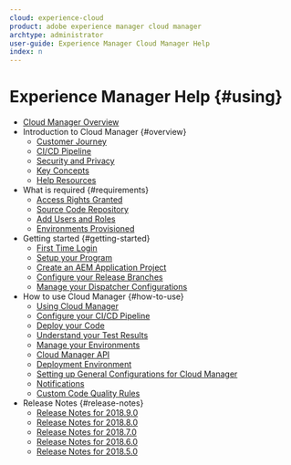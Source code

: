 ```yaml
---
cloud: experience-cloud
product: adobe experience manager cloud manager
archtype: administrator
user-guide: Experience Manager Cloud Manager Help
index: n
---
```


# Experience Manager Help {#using}

+ [Cloud Manager Overview](introduction-to-cloud-manager.md)
+ Introduction to Cloud Manager {#overview}
  + [Customer Journey](customer-journey.md)
  + [CI/CD Pipeline](ci-cd-pipeline.md)
  + [Security and Privacy](security-and-privacy.md)
  + [Key Concepts](key-concepts.md)
  + [Help Resources](help-resources.md)
+ What is required {#requirements}
  + [Access Rights Granted](access-rights-granted.md)
  + [Source Code Repository](source-code-repository.md)
  + [Add Users and Roles](setting-up-users-and-roles.md)
  + [Environments Provisioned](environments-provisioned.md)
+ Getting started {#getting-started}
  + [First Time Login](first-time-login.md)
  + [Setup your Program](setting-up-program.md)
  + [Create an AEM Application Project](create-an-application-project.md)
  + [Configure your Release Branches](configure-your-release-branches.md)
  + [Manage your Dispatcher Configurations](dispatcher-configurations.md)
+ How to use Cloud Manager {#how-to-use}
  + [Using Cloud Manager](using-cloud-manager.md)
  + [Configure your CI/CD Pipeline](configuring-pipeline.md)
  + [Deploy your Code](deploying-code.md)
  + [Understand your Test Results](understand-your-test-results.md)
  + [Manage your Environments](manage-your-environment.md)
  + [Cloud Manager API](https://www.adobe.io/apis/experiencecloud/cloud-manager/docs.html)
  + [Deployment Environment](deployment-environment.md)
  + [Setting up General Configurations for Cloud Manager](setting-configurations-for-cloud-manager.md)
  + [Notifications](notifications.md)
  + [Custom Code Quality Rules](custom-code-quality-rules.md)
+ Release Notes {#release-notes}
  + [Release Notes for 2018.9.0](release-notes-2018-9-0.md)
  + [Release Notes for 2018.8.0](release-notes-2018-8-0.md)
  + [Release Notes for 2018.7.0](release-notes-2018-7-0.md)
  + [Release Notes for 2018.6.0](release-notes-2018-6-0.md)
  + [Release Notes for 2018.5.0](release-notes-2018-5-0.md)
